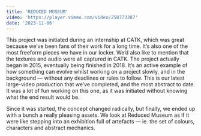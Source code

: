```yaml
---
title: 'REDUCED MUSEUM'
video: 'https://player.vimeo.com/video/258773387'
date: '2023-11-06'
---
```


This project was initiated during an internship at CATK, which was great because we’ve been fans of their work for a long time. It’s also one of the most freeform pieces we have in our locker. We’d also like to mention that the textures and audio were all captured in CATK.
The project actually began in 2015, eventually being finished in 2018. It’s an active example of how something can evolve whilst working on a project slowly, and in the background — without any deadlines or rules to follow.
This is our latest large-video production that we’ve completed, and the most abstract to date.
It was a lot of fun working on this one, as it was initiated without knowing what the end result would be.

Since it was started, the concept changed radically, but finally, we ended up with a bunch a really pleasing assets.
We look at Reduced Museum as if it were like stepping into an exhibition full of artefacts — ie. the set of colours, characters and abstract mechanics.